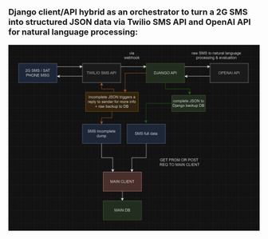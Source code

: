 ### Django client/API hybrid as an orchestrator to turn a 2G SMS into structured JSON data via Twilio SMS API and OpenAI API for natural language processing: 

![Data flow](readmepic/dataflow.jpg)